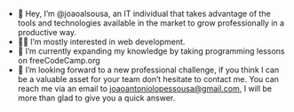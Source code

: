 - 👋 Hey, I’m @joaoalsousa, an IT individual that takes advantage of the tools and technologies available in the market to grow professionally in a productive way.
- 👨‍💻 I’m mostly interested in web development.
- 🌱 I’m currently expanding my knowledge by taking programming lessons on freeCodeCamp.org
- 💫 I’m looking forward to a new professional challenge, if you think I can be a valuable asset for your team don’t hesitate to contact me. You can reach me via an email to joaoantoniolopessousa@gmail.com, I will be more than glad to give you a quick answer.

<!---
joaoalsousa/joaoalsousa is a ✨ special ✨ repository because its `README.md` (this file) appears on your GitHub profile.
You can click the Preview link to take a look at your changes.
--->
